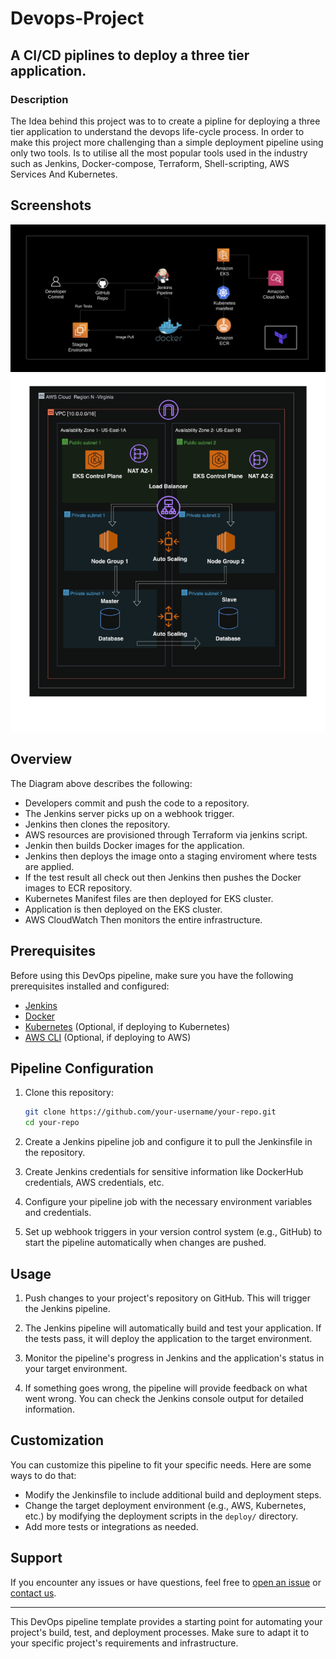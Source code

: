 # Devops-Project

## A CI/CD piplines to deploy a three tier application. 

### Description 

The Idea behind this project was to to create a pipline for deploying a three tier application to understand the devops life-cycle process. In order to make this project more challenging than a simple deployment pipeline using only two tools. Is to utilise all the most popular tools used in the industry such as Jenkins, Docker-compose, Terraform, Shell-scripting, AWS Services And Kubernetes.

## Screenshots

  
![](Jenkins/Diagram-1.png)  ![](Jenkins/Architecture2.png)

## Overview

The Diagram above describes the following:

* Developers commit and push the code to a repository.
* The Jenkins server picks up on a webhook trigger.
* Jenkins then clones the repository.
* AWS resources are provisioned through Terraform via jenkins script.
* Jenkin then builds Docker images for the application.
* Jenkins then deploys the image onto a staging enviroment where tests are applied.
* If the test result all check out then Jenkins then pushes the Docker images to ECR repository.
* Kubernetes Manifest files are then deployed for EKS cluster.
* Application is then deployed on the EKS cluster.
* AWS CloudWatch Then monitors the entire infrastructure. 



## Prerequisites

Before using this DevOps pipeline, make sure you have the following prerequisites installed and configured:

- [Jenkins](https://www.jenkins.io/)
- [Docker](https://www.docker.com/)
- [Kubernetes](https://kubernetes.io/) (Optional, if deploying to Kubernetes)
- [AWS CLI](https://aws.amazon.com/cli/) (Optional, if deploying to AWS)

## Pipeline Configuration

1. Clone this repository:

    ```bash
    git clone https://github.com/your-username/your-repo.git
    cd your-repo
    ```

2. Create a Jenkins pipeline job and configure it to pull the Jenkinsfile in the repository.

3. Create Jenkins credentials for sensitive information like DockerHub credentials, AWS credentials, etc.

4. Configure your pipeline job with the necessary environment variables and credentials.

5. Set up webhook triggers in your version control system (e.g., GitHub) to start the pipeline automatically when changes are pushed.

## Usage

1. Push changes to your project's repository on GitHub. This will trigger the Jenkins pipeline.

2. The Jenkins pipeline will automatically build and test your application. If the tests pass, it will deploy the application to the target environment.

3. Monitor the pipeline's progress in Jenkins and the application's status in your target environment.

4. If something goes wrong, the pipeline will provide feedback on what went wrong. You can check the Jenkins console output for detailed information.

## Customization

You can customize this pipeline to fit your specific needs. Here are some ways to do that:

- Modify the Jenkinsfile to include additional build and deployment steps.
- Change the target deployment environment (e.g., AWS, Kubernetes, etc.) by modifying the deployment scripts in the `deploy/` directory.
- Add more tests or integrations as needed.

## Support

If you encounter any issues or have questions, feel free to [open an issue](https://github.com/your-username/your-repo/issues) or [contact us](mailto:your-email@example.com).

---

This DevOps pipeline template provides a starting point for automating your project's build, test, and deployment processes. Make sure to adapt it to your specific project's requirements and infrastructure.

